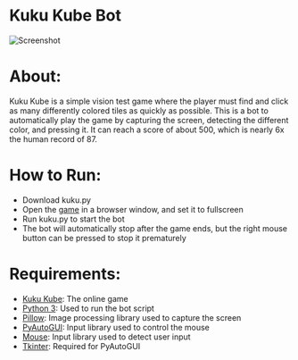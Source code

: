 # Kuku Kube Bot

![Screenshot](https://github.com/PedroDosS/Swords-and-Souls-Bot/assets/90741843/3a635167-5ea6-4db8-86b3-11360560f9a3)

# About:
Kuku Kube is a simple vision test game where the player must find and click as many differently
colored tiles as quickly as possible. This is a bot to automatically play the game by capturing
the screen, detecting the different color, and pressing it. It can reach a score of about 500,
which is nearly 6x the human record of 87.

# How to Run:
- Download kuku.py
- Open the [game](https://kuku-kube.com/) in a browser window, and set it to fullscreen
- Run kuku.py to start the bot
- The bot will automatically stop after the game ends, but the right mouse button can be pressed to stop it prematurely

# Requirements:
- [Kuku Kube](https://kuku-kube.com/): The online game
- [Python 3](https://www.python.org/downloads/): Used to run the bot script
- [Pillow](https://pillow.readthedocs.io/en/stable/): Image processing library used to capture the screen
- [PyAutoGUI](https://pyautogui.readthedocs.io/en/latest/): Input library used to control the mouse
- [Mouse](https://pypi.org/project/mouse/): Input library used to detect user input
- [Tkinter](https://docs.python.org/3/library/tkinter.html): Required for PyAutoGUI
